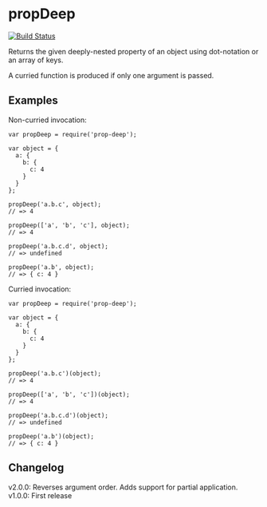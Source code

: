 propDeep
========

[![Build Status](https://travis-ci.org/ryanaghdam/propDeep.svg?branch=master)](https://travis-ci.org/ryanaghdam/propDeep)

Returns the given deeply-nested property of an object using dot-notation or an
array of keys.

A curried function is produced if only one argument is passed.

Examples
--------

Non-curried invocation:

```
var propDeep = require('prop-deep');

var object = {
  a: {
    b: {
      c: 4
    }
  }
};

propDeep('a.b.c', object);
// => 4

propDeep(['a', 'b', 'c'], object);
// => 4

propDeep('a.b.c.d', object);
// => undefined

propDeep('a.b', object);
// => { c: 4 }
```

Curried invocation:

```
var propDeep = require('prop-deep');

var object = {
  a: {
    b: {
      c: 4
    }
  }
};

propDeep('a.b.c')(object);
// => 4

propDeep(['a', 'b', 'c'])(object);
// => 4

propDeep('a.b.c.d')(object);
// => undefined

propDeep('a.b')(object);
// => { c: 4 }

```



Changelog
---------
v2.0.0: Reverses argument order.  Adds support for partial application.
v1.0.0: First release
